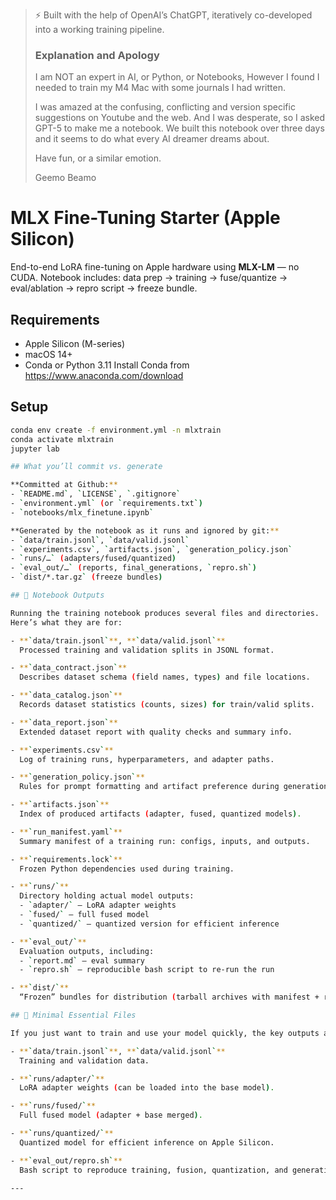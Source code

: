 > ⚡️ Built with the help of OpenAI’s ChatGPT, iteratively co-developed into a working training pipeline.
> ### Explanation and Apology
> I am NOT an expert in AI, or Python, or Notebooks, However I found I needed to train my M4 Mac with some journals I had written.
>
> I was amazed at the confusing, conflicting and version specific suggestions on Youtube and the web.  And I was desperate, so I
asked GPT-5 to make me a notebook.  We built this notebook over three days and it seems to do what every AI dreamer dreams about.
>
> Have fun, or a similar emotion.
>
> Geemo Beamo
# MLX Fine-Tuning Starter (Apple Silicon)

End-to-end LoRA fine-tuning on Apple hardware using **MLX-LM** — no CUDA.
Notebook includes: data prep → training → fuse/quantize → eval/ablation → repro script → freeze bundle.

## Requirements
- Apple Silicon (M-series)
- macOS 14+
- Conda or Python 3.11
  Install Conda from https://www.anaconda.com/download

## Setup
```bash
conda env create -f environment.yml -n mlxtrain
conda activate mlxtrain
jupyter lab

## What you’ll commit vs. generate

**Committed at Github:**
- `README.md`, `LICENSE`, `.gitignore`
- `environment.yml` (or `requirements.txt`)
- `notebooks/mlx_finetune.ipynb`

**Generated by the notebook as it runs and ignored by git:**
- `data/train.jsonl`, `data/valid.jsonl`
- `experiments.csv`, `artifacts.json`, `generation_policy.json`
- `runs/…` (adapters/fused/quantized)
- `eval_out/…` (reports, final_generations, `repro.sh`)
- `dist/*.tar.gz` (freeze bundles)

## 📂 Notebook Outputs

Running the training notebook produces several files and directories.  
Here’s what they are for:

- **`data/train.jsonl`**, **`data/valid.jsonl`**  
  Processed training and validation splits in JSONL format.  

- **`data_contract.json`**  
  Describes dataset schema (field names, types) and file locations.  

- **`data_catalog.json`**  
  Records dataset statistics (counts, sizes) for train/valid splits.  

- **`data_report.json`**  
  Extended dataset report with quality checks and summary info.  

- **`experiments.csv`**  
  Log of training runs, hyperparameters, and adapter paths.  

- **`generation_policy.json`**  
  Rules for prompt formatting and artifact preference during generation.  

- **`artifacts.json`**  
  Index of produced artifacts (adapter, fused, quantized models).  

- **`run_manifest.yaml`**  
  Summary manifest of a training run: configs, inputs, and outputs.  

- **`requirements.lock`**  
  Frozen Python dependencies used during training.  

- **`runs/`**  
  Directory holding actual model outputs:  
  - `adapter/` – LoRA adapter weights  
  - `fused/` – full fused model  
  - `quantized/` – quantized version for efficient inference  

- **`eval_out/`**  
  Evaluation outputs, including:  
  - `report.md` – eval summary  
  - `repro.sh` – reproducible bash script to re-run the run  

- **`dist/`**  
  “Frozen” bundles for distribution (tarball archives with manifest + run files).

## 🚀 Minimal Essential Files

If you just want to train and use your model quickly, the key outputs are:

- **`data/train.jsonl`**, **`data/valid.jsonl`**  
  Training and validation data.

- **`runs/adapter/`**  
  LoRA adapter weights (can be loaded into the base model).

- **`runs/fused/`**  
  Full fused model (adapter + base merged).

- **`runs/quantized/`**  
  Quantized model for efficient inference on Apple Silicon.

- **`eval_out/repro.sh`**  
  Bash script to reproduce training, fusion, quantization, and generation. 

---
